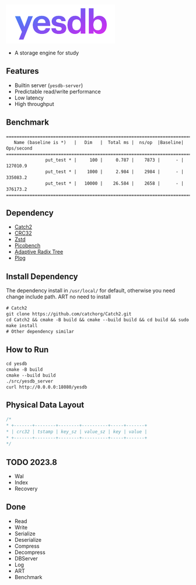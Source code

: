 ![yesdb](/logo/yesdb2.png)

- A storage engine for study

## Features

* Builtin server (`yesdb-server`)
* Predictable read/write performance
* Low latency
* High throughput

## Benchmark

```
===============================================================================
   Name (baseline is *)   |   Dim   |  Total ms |  ns/op  |Baseline| Ops/second
===============================================================================
               put_test * |     100 |     0.787 |    7873 |      - |   127010.9
               put_test * |    1000 |     2.984 |    2984 |      - |   335083.2
               put_test * |   10000 |    26.584 |    2658 |      - |   376173.2
===============================================================================
```

## Dependency

* [Catch2](https://github.com/catchorg/Catch2)
* [CRC32](https://github.com/google/crc32c)
* [Zstd](https://github.com/facebook/zstd)
* [Picobench](https://github.com/iboB/picobench)
* [Adaptive Radix Tree](https://github.com/rafaelkallis/adaptive-radix-tree)
* [Plog](https://github.com/SergiusTheBest/plog)

## Install Dependency

The dependency install in `/usr/local/` for default, otherwise you need change
include path. ART no need to install

```
# Catch2
git clone https://github.com/catchorg/Catch2.git
cd Catch2 && cmake -B build && cmake --build build && cd build && sudo make install
# Other dependency similar
```

## How to Run

```
cd yesdb
cmake -B build
cmake --build build
./src/yesdb_server
curl http://0.0.0.0:18080/yesdb
```

## Physical Data Layout

```c
/*
* +-------+--------+--------+----------+-----+-------+
* | crc32 | tstamp | key_sz | value_sz | key | value | 
* +-------+--------+--------+----------+-----+-------+
*/
```

## TODO 2023.8

- Wal
- Index
- Recovery

## Done

- Read
- Write
- Serialize
- Deserialize
- Compress
- Decompress
- DBServer
- Log
- ART
- Benchmark
